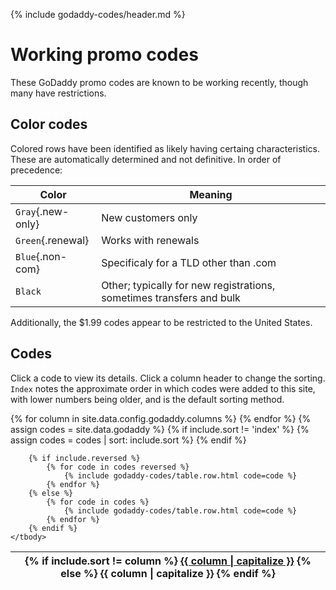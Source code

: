 {% include godaddy-codes/header.md %}

# Working promo codes #

These GoDaddy promo codes are known to be working recently, though many have restrictions.

## Color codes ##

Colored rows have been identified as likely having certaing characteristics.  These are automatically determined and not definitive.  In order of precedence:

Color             | Meaning
----------------- | -------
`Gray`{.new-only} | New customers only
`Green`{.renewal} | Works with renewals
`Blue`{.non-com}  | Specificaly for a TLD other than .com
`Black`           | Other; typically for new registrations, sometimes transfers and bulk

Additionally, the $1.99 codes appear to be restricted to the United States.

## Codes ##

Click a code to view its details.  Click a column header to change the sorting.  `Index` notes the approximate order in which codes were added to this site, with lower numbers being older, and is the default sorting method.

<table>
	<thead>
		<tr>
			{% for column in site.data.config.godaddy.columns %}
				<th>
					{% if include.sort != column %}
						<a href="{{ site.baseurl }}/godaddy-codes/by-{{ column }}.html" title="Sort by {{ column }}">{{ column | capitalize }}</a>
					{% else %}
						{{ column | capitalize }}
					{% endif %}
				</th>
			{% endfor %}
		</tr>
	</thead>
	<tbody>
		{% assign codes = site.data.godaddy %}
		{% if include.sort != 'index' %}
			{% assign codes = codes | sort: include.sort %}
		{% endif %}

		{% if include.reversed %}
			{% for code in codes reversed %}
				{% include godaddy-codes/table.row.html code=code %}
			{% endfor %}
		{% else %}
			{% for code in codes %}
				{% include godaddy-codes/table.row.html code=code %}
			{% endfor %}
		{% endif %}
	</tbody>
</table>
